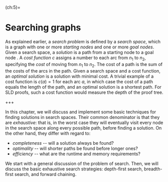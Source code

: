 <!--H2: Chapter 5-->
(ch:5)=
# Searching graphs #

As explained earlier, a *search problem* is defined by a *search space*, which is a graph with one or more *starting nodes* and one or more *goal nodes*. Given a search space, a *solution* is a path from a starting node to a goal node . A *cost function* $c$ assigns a number to each arc from $n_1$ to $n_2$, specifying the *cost* of moving from $n_1$ to $n_2$. The cost of a path is the sum of the costs of the arcs in the path. Given a search space and a cost function, an *optimal solution* is a solution with minimal cost. A trivial example of a cost function is $c(a)=1$ for each arc $a$, in which case the cost of a path equals the length of the path, and an optimal solution is a shortest path. For SLD proofs, such a cost function would measure the depth of the proof tree.

+++

In this chapter, we will discuss and implement some basic techniques for finding solutions in search spaces. Their common denominator is that they are *exhaustive*: that is, in the worst case they will eventually visit every node in the search space along every possible path, before finding a solution. On the other hand, they differ with regard to:

* *completeness* -- will a solution always be found?
* *optimality* -- will shorter paths be found before longer ones?
* *efficiency* -- what are the runtime and memory requirements?

We start with a general discussion of the problem of search. Then, we will discuss the basic exhaustive search strategies: depth-first search, breadth-first search, and forward chaining.

